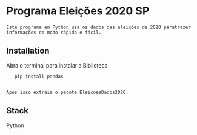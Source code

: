 
# Programa Eleições 2020 SP

    Este programa em Python usa os dados das eleições de 2020 paratrazer informações de modo rápido e fácil.

## Installation

Abra o terminal para instalar a Biblioteca

```
   pip install pandas
   
```
    Apos isso extraia o pacote EleicoesDados2020.
## Stack 

Python

